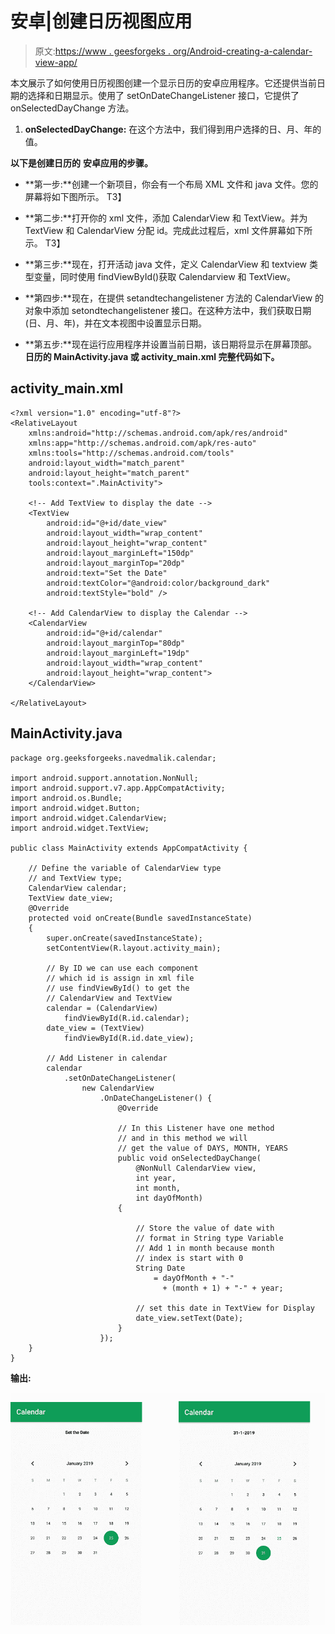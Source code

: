 # 安卓|创建日历视图应用

> 原文:[https://www . geesforgeks . org/Android-creating-a-calendar-view-app/](https://www.geeksforgeeks.org/android-creating-a-calendar-view-app/)

本文展示了如何使用日历视图创建一个显示日历的安卓应用程序。它还提供当前日期的选择和日期显示。使用了 setOnDateChangeListener 接口，它提供了 onSelectedDayChange 方法。

1.  **onSelectedDayChange:** 在这个方法中，我们得到用户选择的日、月、年的值。

**以下是创建日历的** **安卓应用的步骤。**

*   **第一步:**创建一个新项目，你会有一个布局 XML 文件和 java 文件。您的屏幕将如下图所示。
    T3】
*   **第二步:**打开你的 xml 文件，添加 CalendarView 和 TextView。并为 TextView 和 CalendarView 分配 id。完成此过程后，xml 文件屏幕如下所示。
    T3】
*   **第三步:**现在，打开活动 java 文件，定义 CalendarView 和 textview 类型变量，同时使用 findViewById()获取 Calendarview 和 TextView。

*   **第四步:**现在，在提供 setandtechangelistener 方法的 CalendarView 的对象中添加 setondtechangelistener 接口。在这种方法中，我们获取日期(日、月、年)，并在文本视图中设置显示日期。

*   **第五步:**现在运行应用程序并设置当前日期，该日期将显示在屏幕顶部。
    **日历的 MainActivity.java 或 activity_main.xml 完整代码如下。**

## activity_main.xml

```
<?xml version="1.0" encoding="utf-8"?>
<RelativeLayout 
    xmlns:android="http://schemas.android.com/apk/res/android"
    xmlns:app="http://schemas.android.com/apk/res-auto"
    xmlns:tools="http://schemas.android.com/tools"
    android:layout_width="match_parent"
    android:layout_height="match_parent"
    tools:context=".MainActivity">

    <!-- Add TextView to display the date -->
    <TextView
        android:id="@+id/date_view"
        android:layout_width="wrap_content"
        android:layout_height="wrap_content"
        android:layout_marginLeft="150dp"
        android:layout_marginTop="20dp"
        android:text="Set the Date"
        android:textColor="@android:color/background_dark"
        android:textStyle="bold" />

    <!-- Add CalendarView to display the Calendar -->
    <CalendarView
        android:id="@+id/calendar"
        android:layout_marginTop="80dp"
        android:layout_marginLeft="19dp"
        android:layout_width="wrap_content"
        android:layout_height="wrap_content">
    </CalendarView>

</RelativeLayout>
```

## MainActivity.java

```
package org.geeksforgeeks.navedmalik.calendar;

import android.support.annotation.NonNull;
import android.support.v7.app.AppCompatActivity;
import android.os.Bundle;
import android.widget.Button;
import android.widget.CalendarView;
import android.widget.TextView;

public class MainActivity extends AppCompatActivity {

    // Define the variable of CalendarView type
    // and TextView type;
    CalendarView calendar;
    TextView date_view;
    @Override
    protected void onCreate(Bundle savedInstanceState)
    {
        super.onCreate(savedInstanceState);
        setContentView(R.layout.activity_main);

        // By ID we can use each component
        // which id is assign in xml file
        // use findViewById() to get the
        // CalendarView and TextView
        calendar = (CalendarView)
            findViewById(R.id.calendar);
        date_view = (TextView)
            findViewById(R.id.date_view);

        // Add Listener in calendar
        calendar
            .setOnDateChangeListener(
                new CalendarView
                    .OnDateChangeListener() {
                        @Override

                        // In this Listener have one method
                        // and in this method we will
                        // get the value of DAYS, MONTH, YEARS
                        public void onSelectedDayChange(
                            @NonNull CalendarView view,
                            int year,
                            int month,
                            int dayOfMonth)
                        {

                            // Store the value of date with
                            // format in String type Variable
                            // Add 1 in month because month
                            // index is start with 0
                            String Date
                                = dayOfMonth + "-"
                                  + (month + 1) + "-" + year;

                            // set this date in TextView for Display
                            date_view.setText(Date);
                        }
                    });
    }
}
```

**输出:**

![](img/4b625836ce4243e0398e4a7f68cb9774.png)